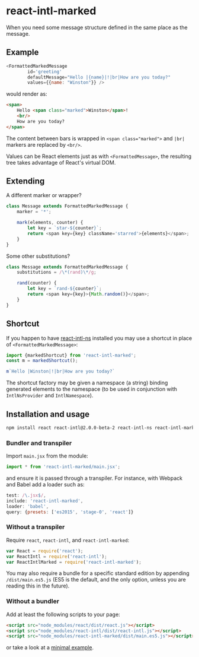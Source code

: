 react-intl-marked
=================

When you need some message structure defined in the same place as the message.

Example
-------

```js
<FormattedMarkedMessage
        id='greeting'
        defaultMessage="Hello |{name}|!|br|How are you today?"
        values={{name: "Winston"}} />
```

would render as:

```html
<span>
    Hello <span class="marked">Winston</span>!
    <br/>
    How are you today?
</span>
```

The content between bars is wrapped in `<span class="marked">` and `|br|`
markers are replaced by `<br/>`. 

Values can be React elements just as with `<FormattedMessage>`, the resulting
tree takes advantage of React's virtual DOM.

Extending
---------

A different marker or wrapper?

```js
class Message extends FormattedMarkedMessage {
    marker = '*';

    mark(elements, counter) {
        let key = `star-${counter}`;
        return <span key={key} className='starred'>{elements}</span>;
    }
}
```

Some other substitutions?

```js
class Message extends FormattedMarkedMessage {
    substitutions = /\*(rand)\*/g;

    rand(counter) {
        let key = `rand-${counter}`;
        return <span key={key}>{Math.random()}</span>;
    }
}
```

Shortcut
--------

If you happen to have [react-intl-ns](https://github.com/wrwrwr/react-intl-ns)
installed you may use a shortcut in place of `<FormattedMarkedMessage>`:

```js
import {markedShortcut} from 'react-intl-marked';
const m = markedShortcut();

m`Hello |Winston|!|br|How are you today?`
```

The shortcut factory may be given a namespace (a string) binding generated
elements to the namespace (to be used in conjunction with `IntlNsProvider` and
`IntlNamespace`).

Installation and usage
----------------------

```bash
npm install react react-intl@2.0.0-beta-2 react-intl-ns react-intl-marked
```

### Bundler and transpiler

Import `main.jsx` from the module:

```js
import * from 'react-intl-marked/main.jsx';
```

and ensure it is passed through a transpiler. For instance, with Webpack and
Babel add a loader such as:

```js
test: /\.jsx$/,
include: 'react-intl-marked',
loader: 'babel',
query: {presets: ['es2015', 'stage-0', 'react']}
```

### Without a transpiler

Require `react`, `react-intl`, and `react-intl-marked`:

```js
var React = require('react');
var ReactIntl = require('react-intl');
var ReactIntlMarked = require('react-intl-marked');
```

You may also require a bundle for a specific standard edition by appending
`/dist/main.es5.js` (ES5 is the default, and the only option, unless you are
reading this in the future).

### Without a bundler

Add at least the following scripts to your page:

```html
<script src="node_modules/react/dist/react.js"></script>
<script src="node_modules/react-intl/dist/react-intl.js"></script>
<script src="node_modules/react-intl-marked/dist/main.es5.js"></script>
```

or take a look at a [minimal example](tests/browser.html).
